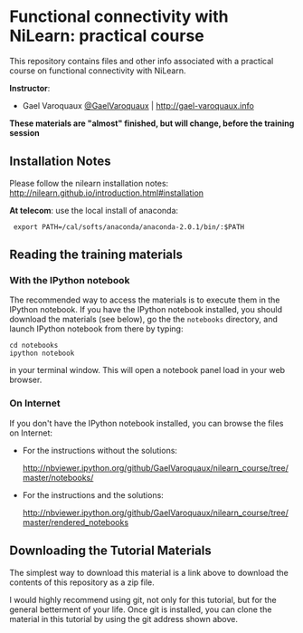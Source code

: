 Functional connectivity with NiLearn: practical course
=============================================================================================

This repository contains files and other info associated with a practical
course on functional connectivity with NiLearn.

**Instructor**:

* Gael Varoquaux [@GaelVaroquaux](https://twitter.com/GaelVaroquaux) |
  http://gael-varoquaux.info

**These materials are "almost" finished, but will change, before the
training session**

Installation Notes
------------------

Please follow the nilearn installation notes:
http://nilearn.github.io/introduction.html#installation

**At telecom**: use the local install of anaconda:

     export PATH=/cal/softs/anaconda/anaconda-2.0.1/bin/:$PATH


Reading the training materials
-------------------------------

### With the IPython notebook

The recommended way to access the materials is to execute them in the
IPython notebook. If you have the IPython notebook installed, you should
download the materials (see below), go the the `notebooks` directory, and
launch IPython notebook from there by typing:

    cd notebooks
    ipython notebook

in your terminal window. This will open a notebook panel load in your web
browser.

### On Internet

If you don't have the IPython notebook installed, you can browse the
files on Internet:

* For the instructions without the solutions:

  http://nbviewer.ipython.org/github/GaelVaroquaux/nilearn_course/tree/master/notebooks/

* For the instructions and the solutions:

  http://nbviewer.ipython.org/github/GaelVaroquaux/nilearn_course/tree/master/rendered_notebooks

Downloading the Tutorial Materials
----------------------------------

The simplest way to download this material is a link above to download
the contents of this repository as a zip file. 

I would highly recommend using git, not only for this tutorial, but for the
general betterment of your life.  Once git is installed, you can clone the
material in this tutorial by using the git address shown above.



